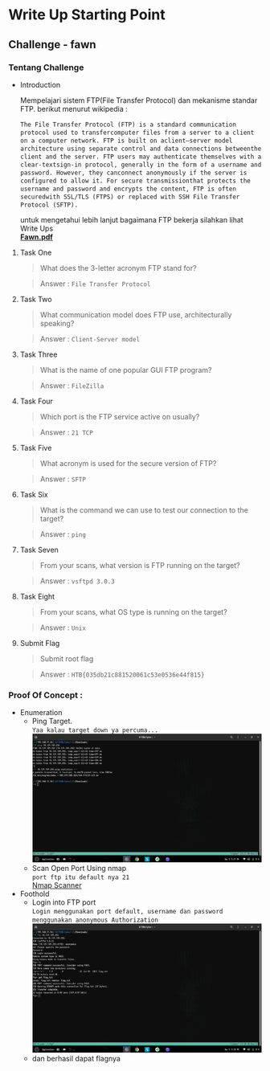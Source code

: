 # Write Up Starting Point

## Challenge - fawn

### Tentang Challenge

- Introduction

  Mempelajari sistem FTP(File Transfer Protocol) dan mekanisme standar FTP.
  berikut menurut wikipedia :

  ```
  The File Transfer Protocol (FTP) is a standard communication protocol used to transfercomputer files from a server to a client on a computer network. FTP is built on aclient–server model architecture using separate control and data connections betweenthe client and the server. FTP users may authenticate themselves with a clear-textsign-in protocol, generally in the form of a username and password. However, they canconnect anonymously if the server is configured to allow it. For secure transmissionthat protects the username and password and encrypts the content, FTP is often securedwith SSL/TLS (FTPS) or replaced with SSH File Transfer Protocol (SFTP).
  ```

  untuk mengetahui lebih lanjut bagaimana FTP bekerja silahkan lihat Write Ups <br> **[Fawn.pdf](Fawn.pdf)**

1. Task One

   > What does the 3-letter acronym FTP stand for?

   > Answer : `File Transfer Protocol`

2. Task Two

   > What communication model does FTP use, architecturally speaking?

   > Answer : `Client-Server model`

3. Task Three

   > What is the name of one popular GUI FTP program?

   > Answer : `FileZilla`

4. Task Four

   > Which port is the FTP service active on usually?

   > Answer : `21 TCP`

5. Task Five

   > What acronym is used for the secure version of FTP?

   > Answer : `SFTP`

6. Task Six

   > What is the command we can use to test our connection to the target?

   > Answer : `ping`

7. Task Seven

   > From your scans, what version is FTP running on the target?

   > Answer : `vsftpd 3.0.3`

8. Task Eight

   > From your scans, what OS type is running on the target?

   > Answer : `Unix`

9. Submit Flag

   > Submit root flag

   > Answer : `HTB{035db21c881520061c53e0536e44f815}`

### Proof Of Concept :

- Enumeration
  - Ping Target.
    <br> `Yaa kalau target down ya percuma...`
    ![ping](../../assets/Screenshot%20from%202021-12-05%2023-27-31.png)
  - Scan Open Port Using nmap
    <br> `port ftp itu default nya 21`
    <br> [Nmap Scanner](./nmap)
- Foothold
  - Login into FTP port
    <br> `Login menggunakan port default, username dan password menggunakan anonymous Authorization`
    ![login](../../assets/Screenshot%20from%202021-12-05%2023-38-25.png)
  - dan berhasil dapat flagnya
